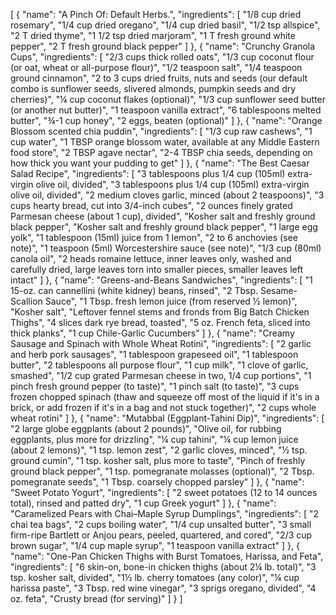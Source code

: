 [
  {
    "name": "A Pinch Of: Default Herbs.",
    "ingredients": [
      "1/8 cup dried rosemary",
      "1/4 cup dried oregano",
      "1/4 cup dried basil",
      "1/2 tsp allspice",
      "2 T dried thyme",
      "1 1/2 tsp dried marjoram",
      "1 T fresh ground white pepper",
      "2 T fresh ground black pepper"
    ]
  },
  {
    "name": "Crunchy Granola Cups",
    "ingredients": [
      "2/3 cups thick rolled oats",
      "1/3 cup coconut flour (or oat, wheat or all-purpose flour)",
      "1/2 teaspoon salt",
      "1/4 teaspoon ground cinnamon",
      "2 to 3 cups dried fruits, nuts and seeds (our default combo is sunflower seeds, slivered almonds, pumpkin seeds and dry cherries)",
      "¼ cup coconut flakes (optional)",
      "1/3 cup sunflower seed butter (or another nut butter)",
      "1 teaspoon vanilla extract",
      "6 tablespoons melted butter",
      "¾-1 cup honey",
      "2 eggs, beaten (optional)"
    ]
  },
  {
    "name": "Orange Blossom scented chia puddin",
    "ingredients": [
      "1/3 cup raw cashews",
      "1 cup water",
      "1 TBSP orange blossom water, available at any Middle Eastern food store",
      "2 TBSP agave nectar",
      "2-4 TBSP chia seeds, depending on how thick you want your pudding to get"
    ]
  },
  {
    "name": "The Best Caesar Salad Recipe",
    "ingredients": [
      "3 tablespoons plus 1/4 cup (105ml) extra-virgin olive oil, divided",
      "3 tablespoons plus 1/4 cup (105ml) extra-virgin olive oil, divided",
      "2 medium cloves garlic, minced (about 2 teaspoons)",
      "3 cups hearty bread, cut into 3/4-inch cubes",
      "2 ounces finely grated Parmesan cheese (about 1 cup), divided",
      "Kosher salt and freshly ground black pepper",
      "Kosher salt and freshly ground black pepper",
      "1 large egg yolk",
      "1 tablespoon (15ml) juice from 1 lemon",
      "2 to 6 anchovies (see note)",
      "1 teaspoon (5ml) Worcestershire sauce (see note)",
      "1/3 cup (80ml) canola oil",
      "2 heads romaine lettuce, inner leaves only, washed and carefully dried, large leaves torn into smaller pieces, smaller leaves left intact"
    ]
  },
  {
    "name": "Greens-and-Beans Sandwiches",
    "ingredients": [
      "1 15-oz. can cannellini (white kidney) beans, rinsed",
      "2 Tbsp. Sesame-Scallion Sauce",
      "1 Tbsp. fresh lemon juice (from reserved ½ lemon)",
      "Kosher salt",
      "Leftover fennel stems and fronds from Big Batch Chicken Thighs",
      "4 slices dark rye bread, toasted",
      "5 oz. French feta, sliced into thick planks",
      "1 cup Chile-Garlic Cucumbers"
    ]
  },
  {
    "name": "Creamy Sausage and Spinach with Whole Wheat Rotini",
    "ingredients": [
      "2 garlic and herb pork sausages",
      "1 tablespoon grapeseed oil",
      "1 tablespoon butter",
      "2 tablespoons all purpose flour",
      "1 cup milk",
      "1 clove of garlic, smashed",
      "1/2 cup grated Parmesan cheese in two, 1/4 cup portions",
      "1 pinch fresh ground pepper (to taste)",
      "1 pinch salt (to taste)",
      "3 cups frozen chopped spinach (thaw and squeeze off most of the liquid if it's in a brick, or add frozen if it's in a bag and not stuck together)",
      "2 cups whole wheat rotini"
    ]
  },
  {
    "name": "Mutabbal (Eggplant-Tahini Dip)",
    "ingredients": [
      "2 large globe eggplants (about 2 pounds)",
      "Olive oil, for rubbing eggplants, plus more for drizzling",
      "¼ cup tahini",
      "¼ cup lemon juice (about 2 lemons)",
      "1 tsp. lemon zest",
      "2 garlic cloves, minced",
      "½ tsp. ground cumin",
      "1 tsp. kosher salt, plus more to taste",
      "Pinch of freshly ground black pepper",
      "1 tsp. pomegranate molasses (optional)",
      "2 Tbsp. pomegranate seeds",
      "1 Tbsp. coarsely chopped parsley"
    ]
  },
  {
    "name": "Sweet Potato Yogurt",
    "ingredients": [
      "2 sweet potatoes (12 to 14 ounces total), rinsed and patted dry",
      "1 cup Greek yogurt"
    ]
  },
  {
    "name": "Caramelized Pears with Chai–Maple Syrup Dumplings",
    "ingredients": [
      "2 chai tea bags",
      "2 cups boiling water",
      "1/4 cup unsalted butter",
      "3 small firm-ripe Bartlett or Anjou pears, peeled, quartered, and cored",
      "2/3 cup brown sugar",
      "1/4 cup maple syrup",
      "1 teaspoon vanilla extract"
    ]
  },
  {
    "name": "One-Pan Chicken Thighs with Burst Tomatoes, Harissa, and Feta",
    "ingredients": [
      "6 skin-on, bone-in chicken thighs (about 2¼ lb. total)",
      "3 tsp. kosher salt, divided",
      "1½ lb. cherry tomatoes (any color)",
      "¼ cup harissa paste",
      "3 Tbsp. red wine vinegar",
      "3 sprigs oregano, divided",
      "4 oz. feta",
      "Crusty bread (for serving)"
    ]
  }
]
